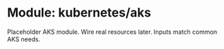 # Module: kubernetes/aks
Placeholder AKS module. Wire real resources later. Inputs match common AKS needs.
